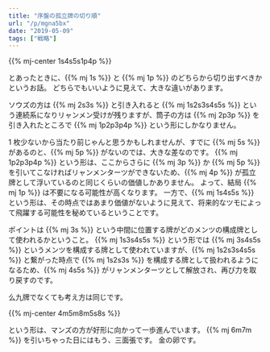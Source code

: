 ```yaml
---
title: "序盤の孤立牌の切り順"
url: "/p/mgna5bx"
date: "2019-05-09"
tags: ["戦略"]
---
```


{{% mj-center 1s4s5s1p4p %}}

とあったときに、{{% mj 1s %}} と {{% mj 1p %}} のどちらから切り出すべきかというお話。
どちらでもいいように見えて、大きな違いがあります。

ソウズの方は {{% mj 2s3s %}} と引き入れると {{% mj 1s2s3s4s5s %}} という連続系になりリャンメン受けが残りますが、筒子の方は {{% mj 2p3p %}} を引き入れたところで {{% mj 1p2p3p4p %}} という形にしかなりません。

1 枚少ないから当たり前じゃんと思うかもしれませんが、すでに {{% mj 5s %}} があるのと、{{% mj 5p %}} がないのでは、大きな差なのです。
{{% mj 1p2p3p4p %}} という形は、ここからさらに {{% mj 3p %}} か {{% mj 5p %}} を引いてこなければリャンメンターツができないため、{{% mj 4p %}} が孤立牌として浮いているのと同じくらいの価値しかありません。
よって、結局 {{% mj 1p %}} は不要になる可能性が高くなります。
一方で、{{% mj 1s4s5s %}} という形は、その時点ではあまり価値がないように見えて、将来的なツモによって飛躍する可能性を秘めているということです。

ポイントは {{% mj 3s %}} という中間に位置する牌がどのメンツの構成牌として使われるかということ。
{{% mj 1s3s4s5s %}} という形では {{% mj 3s4s5s %}} というメンツを構成する牌として使われていますが、{{% mj 1s2s3s4s5s %}} と繋がった時点で {{% mj 1s2s3s %}} を構成する牌として扱われるようになるため、{{% mj 4s5s %}} がリャンメンターツとして解放され、再び力を取り戻すのです。

么九牌でなくても考え方は同じです。

{{% mj-center 4m5m8m5s8s %}}

という形は、マンズの方が好形に向かって一歩進んでいます。
{{% mj 6m7m %}} を引いちゃった日にはもう、三面張です。
金の卵です。

